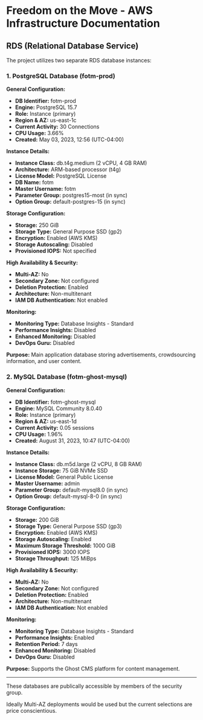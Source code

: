 # Freedom on the Move - AWS Infrastructure Documentation

## RDS (Relational Database Service)

The project utilizes two separate RDS database instances:

### 1. PostgreSQL Database (fotm-prod)

**General Configuration:**
- **DB Identifier:** fotm-prod
- **Engine:** PostgreSQL 15.7
- **Role:** Instance (primary)
- **Region & AZ:** us-east-1c
- **Current Activity:** 30 Connections
- **CPU Usage:** 3.66%
- **Created:** May 03, 2023, 12:56 (UTC-04:00)

**Instance Details:**
- **Instance Class:** db.t4g.medium (2 vCPU, 4 GB RAM)
- **Architecture:** ARM-based processor (t4g)
- **License Model:** PostgreSQL License
- **DB Name:** fotm
- **Master Username:** fotm
- **Parameter Group:** postgres15-most (in sync)
- **Option Group:** default-postgres-15 (in sync)

**Storage Configuration:**
- **Storage:** 250 GiB
- **Storage Type:** General Purpose SSD (gp2)
- **Encryption:** Enabled (AWS KMS)
- **Storage Autoscaling:** Disabled
- **Provisioned IOPS:** Not specified

**High Availability & Security:**
- **Multi-AZ:** No
- **Secondary Zone:** Not configured
- **Deletion Protection:** Enabled
- **Architecture:** Non-multitenant
- **IAM DB Authentication:** Not enabled

**Monitoring:**
- **Monitoring Type:** Database Insights - Standard
- **Performance Insights:** Disabled
- **Enhanced Monitoring:** Disabled
- **DevOps Guru:** Disabled

**Purpose:** Main application database storing advertisements, crowdsourcing information, and user content.

### 2. MySQL Database (fotm-ghost-mysql)

**General Configuration:**
- **DB Identifier:** fotm-ghost-mysql
- **Engine:** MySQL Community 8.0.40
- **Role:** Instance (primary)
- **Region & AZ:** us-east-1d
- **Current Activity:** 0.05 sessions
- **CPU Usage:** 1.96%
- **Created:** August 31, 2023, 10:47 (UTC-04:00)

**Instance Details:**
- **Instance Class:** db.m5d.large (2 vCPU, 8 GB RAM)
- **Instance Storage:** 75 GiB NVMe SSD
- **License Model:** General Public License
- **Master Username:** admin
- **Parameter Group:** default-mysql8.0 (in sync)
- **Option Group:** default-mysql-8-0 (in sync)

**Storage Configuration:**
- **Storage:** 200 GiB
- **Storage Type:** General Purpose SSD (gp3)
- **Encryption:** Enabled (AWS KMS)
- **Storage Autoscaling:** Enabled
- **Maximum Storage Threshold:** 1000 GiB
- **Provisioned IOPS:** 3000 IOPS
- **Storage Throughput:** 125 MiBps

**High Availability & Security:**
- **Multi-AZ:** No
- **Secondary Zone:** Not configured
- **Deletion Protection:** Enabled
- **Architecture:** Non-multitenant
- **IAM DB Authentication:** Not enabled

**Monitoring:**
- **Monitoring Type:** Database Insights - Standard
- **Performance Insights:** Enabled
- **Retention Period:** 7 days
- **Enhanced Monitoring:** Disabled
- **DevOps Guru:** Disabled

**Purpose:** Supports the Ghost CMS platform for content management.

---

These databases are publically accessible by members of the security group.

Ideally Multi-AZ deployments would be used but the current selections are price conscientious. 